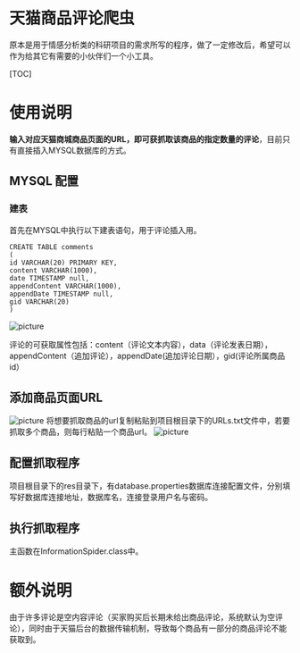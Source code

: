 # 天猫商品评论爬虫
原本是用于情感分析类的科研项目的需求所写的程序，做了一定修改后，希望可以作为给其它有需要的小伙伴们一个小工具。

[TOC]

# 使用说明
**输入对应天猫商城商品页面的URL，即可获抓取该商品的指定数量的评论**，目前只有直接插入MYSQL数据库的方式。

## MYSQL 配置
### 建表
首先在MYSQL中执行以下建表语句，用于评论插入用。

    CREATE TABLE comments
    (
    id VARCHAR(20) PRIMARY KEY,
    content VARCHAR(1000),
    date TIMESTAMP null,
    appendContent VARCHAR(1000),
    appendDate TIMESTAMP null,
    gid VARCHAR(20)
    )


![picture](https://github.com/bluemapleman/TMallCommentSpider/blob/master/数据表截图.png)

评论的可获取属性包括：content（评论文本内容），data（评论发表日期），appendContent（追加评论），appendDate(追加评论日期），gid(评论所属商品id）

## 添加商品页面URL
![picture](https://github.com/bluemapleman/TMallCommentSpider/blob/master/网页url截图.png)
将想要抓取商品的url复制粘贴到项目根目录下的URLs.txt文件中，若要抓取多个商品，则每行粘贴一个商品url。
![picture](https://github.com/bluemapleman/TMallCommentSpider/blob/master/url文件截图.png)

## 配置抓取程序
项目根目录下的res目录下，有database.properties数据库连接配置文件，分别填写好数据库连接地址，数据库名，连接登录用户名与密码。

## 执行抓取程序

主函数在InformationSpider.class中。

# 额外说明
由于许多评论是空内容评论（买家购买后长期未给出商品评论，系统默认为空评论），同时由于天猫后台的数据传输机制，导致每个商品有一部分的商品评论不能获取到。